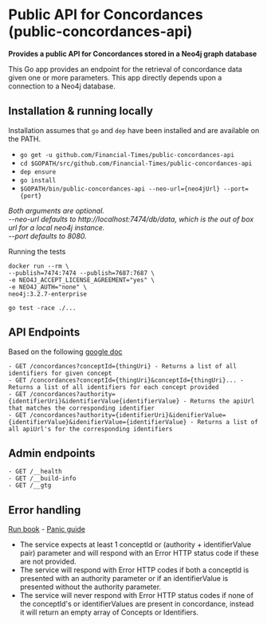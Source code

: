 Public API for Concordances (public-concordances-api)
===

__Provides a public API for Concordances stored in a Neo4j graph database__

This Go app provides an endpoint for the retrieval of concordance data given one or more parameters. This app
directly depends upon a connection to a Neo4j database.

## Installation & running locally
Installation assumes that `go` and `dep` have been installed and are available on the PATH.

* `go get -u github.com/Financial-Times/public-concordances-api`
* `cd $GOPATH/src/github.com/Financial-Times/public-concordances-api`
* `dep ensure`
* `go install`
* `$GOPATH/bin/public-concordances-api --neo-url={neo4jUrl} --port={port}`	

_Both arguments are optional. \
--neo-url defaults to http://localhost:7474/db/data, which is the out of box url for a local neo4j instance. \
--port defaults to 8080._ 

Running the tests

    docker run --rm \
    --publish=7474:7474 --publish=7687:7687 \
    -e NEO4J_ACCEPT_LICENSE_AGREEMENT="yes" \
    -e NEO4J_AUTH="none" \
    neo4j:3.2.7-enterprise
    
    go test -race ./...	
    
## API Endpoints
Based on the following [google doc](https://docs.google.com/a/ft.com/document/d/1onyyb-XoByB00RQNZvjNoL_IsO_eHKe-vOpUuAVHyJE)

    - GET /concordances?conceptId={thingUri} - Returns a list of all identifiers for given concept
    - GET /concordances?conceptId={thingUri}&conceptId={thingUri}... - Returns a list of all identifiers for each concept provided   
    - GET /concordances?authority={identifierUri}&identifierValue{identifierValue} - Returns the apiUrl that matches the corresponding identifier 
    - GET /concordances?authority={identifierUri}&idenifierValue={identifierValue}&idenifierValue={identifierValue} - Returns a list of all apiUrl's for the corresponding identifiers

## Admin endpoints

    - GET /__health
    - GET /__build-info
    - GET /__gtg 

## Error handling
[Run book](https://biz-ops.in.ft.com/System/public-concordances-api) - [Panic guide](https://sites.google.com/a/ft.com/universal-publishing/ops-guides/panic-guides/concordances-read)
- The service expects at least 1 conceptId or (authority + identifierValue pair) parameter and will respond with an Error HTTP status code if these are not provided.
- The service will respond with Error HTTP codes if both a conceptId is presented with an authority parameter or if an identifierValue is presented without the authority parameter.
- The service will never respond with Error HTTP status codes if none of the conceptId's or identifierValues are present in concordance,
instead it will return an empty array of Concepts or Identifiers.




